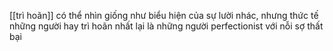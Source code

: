 [[trì hoãn]] có thể nhìn giống như biểu hiện của sự lười nhác, nhưng thức tế những người hay trì hoãn nhất lại là những người perfectionist với nỗi sợ thất bại